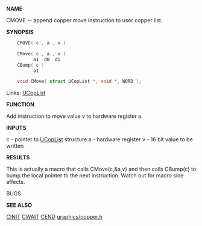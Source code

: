 
**NAME**

CMOVE -- append copper move instruction to user copper list.

**SYNOPSIS**

```c
    CMOVE( c , a , v )

    CMove( c , a , v )
          a1  d0  d1
    CBump( c )
          a1

    void CMove( struct UCopList *, void *, WORD );

```
Links: [UCopList](_00AD.md) 

**FUNCTION**

Add instruction to move value v to hardware register a.

**INPUTS**

c - pointer to [UCopList](_00AD.md) structure
a - hardware register
v - 16 bit value to be written

**RESULTS**

This is actually a macro that calls CMove(c,&#038;a,v)
and then calls CBump(c) to bump the local pointer
to the next instruction. Watch out for macro side affects.

BUGS

**SEE ALSO**

[CINIT](CINIT.md) [CWAIT](CWAIT.md) [CEND](CEND.md) [graphics/copper.h](_00AD.md)
